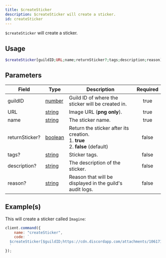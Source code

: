 ```yaml
---
title: $createSticker
description: $createSticker will create a sticker.
id: createSticker
---
```


`$createSticker` will create a sticker.

## Usage

```php
$createSticker[guildID;URL;name;returnSticker?;tags;description;reason]
```

## Parameters

| Field          | Type                                                                                                | Description                                                                             | Required |
| -------------- | --------------------------------------------------------------------------------------------------- | --------------------------------------------------------------------------------------- | :------: |
| guildID        | [number](https://developer.mozilla.org/en-US/docs/Web/JavaScript/Reference/Global_Objects/Number)   | Guild ID of where the sticker will be created in.                                       |   true   |
| URL            | [string](https://developer.mozilla.org/en-US/docs/Web/JavaScript/Reference/Global_Objects/String)   | Image URL (**png only**).                                                               |   true   |
| name           | [string](https://developer.mozilla.org/en-US/docs/Web/JavaScript/Reference/Global_Objects/String)   | The sticker name.                                                                       |   true   |
| returnSticker? | [boolean](https://developer.mozilla.org/en-US/docs/Web/JavaScript/Reference/Global_Objects/Boolean) | Return the sticker after its creation. <br /> 1. **true** <br /> 2. **false** (default) |  false   |
| tags?          | [string](https://developer.mozilla.org/en-US/docs/Web/JavaScript/Reference/Global_Objects/String)   | Sticker tags.                                                                           |  false   |
| description?   | [string](https://developer.mozilla.org/en-US/docs/Web/JavaScript/Reference/Global_Objects/String)   | The description of the sticker.                                                         |  false   |
| reason?        | [string](https://developer.mozilla.org/en-US/docs/Web/JavaScript/Reference/Global_Objects/String)   | Reason that will be displayed in the guild's audit logs.                                |  false   |

## Example(s)

This will create a sticker called `Imagine`:

```javascript
client.command({
    name: "createSticker",
    code: `
  $createSticker[$guildID;https://cdn.discordapp.com/attachments/1061712111052521493/1066397675278323734/692445926480150611.png;Imagine;true;money;Random sticker;Testing.]
  `
});
```
